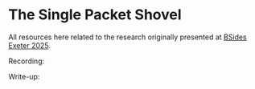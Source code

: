 # The Single Packet Shovel

All resources here related to the research originally presented at [BSides Exeter 2025](https://bsidesexeter.co.uk/). 

Recording: 

Write-up: 

